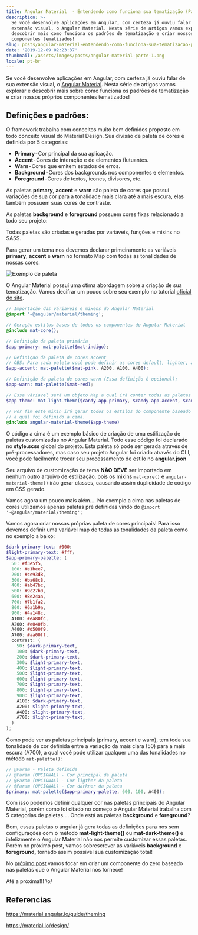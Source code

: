 ```yaml
---
title: Angular Material  - Entendendo como funciona sua tematização (Parte I)
description: >-
  Se você desenvolve aplicações em Angular, com certeza já ouviu falar de sua
  extensão visual, o Angular Material. Nesta série de artigos vamos explorar e
  descobrir mais como funciona os padrões de tematização e criar nossos próprios
  componentes tematizados!
slug: posts/angular-material-entendendo-como-funciona-sua-tematizacao-parte-I
date: '2019-12-09 02:23:37'
thumbnail: /assets/images/posts/angular-material-parte-1.png
locale: pt-br
---
```

Se você desenvolve aplicações em Angular, com certeza já ouviu falar de sua extensão visual, o [Angular Material](https://material.angular.io/). Nesta série de artigos vamos explorar e descobrir mais sobre como funciona os padrões de tematização e criar nossos próprios componentes tematizados!

## Definições e padrões:

O framework trabalha com conceitos muito bem definidos proposto em todo conceito visual do Material Design. Sua divisão de paleta de cores é definida  por 5 categorias:

* **Primary** - Cor principal da sua aplicação.
* **Accent** - Cores de interação e de elementos flutuantes.
* **Warn** - Cores que emitem estados de erros.
* **Background** - Cores dos backgrounds  nos componentes e elementos.
* **Foreground** - Cores de textos, ícones, divisores, etc.

As paletas **primary**, **accent** e **warn** são paleta de cores que possuí variações de sua cor para a tonalidade mais clara até a mais escura, elas também possuem suas cores de contraste.

As paletas **background** e **foreground** possuem cores fixas relacionado a todo seu projeto:

Todas paletas são criadas e geradas por variáveis, funções e mixins no SASS.

Para gerar um tema nos devemos declarar primeiramente as variáveis **primary**, **accent** e **warn** no formato Map com todas as tonalidades de nossas cores.

![Exemplo de paleta](/assets/images/posts/material-design-theme.png "Exemplo de paleta")

O Angular Material possuí uma ótima abordagem sobre a criação de sua tematização. Vamos decifrar um pouco sobre seu exemplo no tutorial [oficial do site](https://material.angular.io/guide/theming).

```scss
// Importação das váriaveis e mixens do Angular Material
@import '~@angular/material/theming';

// Geração estilos bases de todos os componentes do Angular Material
@include mat-core();

// Definição da paleta primária
$app-primary: mat-palette($mat-indigo);

// Definiçao da paleta de cores accent
// OBS: Para cada paleta você pode definir as cores default, lighter, and darker, como no exemplo a baixo
$app-accent: mat-palette($mat-pink, A200, A100, A400);

// Definição da paleta de cores warn (Essa definição é opcional);
$app-warn: mat-palette($mat-red);

// Essa váriavel será um objeto Map a qual irá conter todas as paletas de sua aplicação
$app-theme: mat-light-theme($candy-app-primary, $candy-app-accent, $candy-app-warn);

// Por fim este mixin irá gerar todos os estilos do componente baseado nas váriaveis de 
// a qual foi definido a cima.
@include angular-material-theme($app-theme)
```

O código a cima é um exemplo básico de criação de uma estilização de paletas customizadas no Angular Material. Todo esse código foi declarado no **style.scss** global do projeto. Esta paleta só pode ser gerada através de pré-processadores, mas caso seu projeto Angular foi criado através do CLI, você pode facilmente trocar seu processamento de estilo no **angular.json**

Seu arquivo de customização de tema **NÃO DEVE** ser importado em nenhum outro arquivo de estilização, pois os mixins `mat-core()` e `angular-material-theme()` irão gerar classes, causando assim duplicidade de código em CSS gerado.

Vamos agora um pouco mais além.... No exemplo a cima nas paletas de cores utilizamos apenas paletas pré definidas vindo do `@import '~@angular/material/theming';`

Vamos agora criar nossas próprias paleta de cores principais! Para isso devemos definir uma variável map de todas as tonalidades da paleta como no exemplo a baixo:

```scss
$dark-primary-text: #000;
$light-primary-text: #fff;
$app-primary-palette: (
  50: #f3e5f5,
  100: #e1bee7,
  200: #ce93d8,
  300: #ba68c8,
  400: #ab47bc,
  500: #9c27b0,
  600: #8e24aa,
  700: #7b1fa2,
  800: #6a1b9a,
  900: #4a148c,
  A100: #ea80fc,
  A200: #e040fb,
  A400: #d500f9,
  A700: #aa00ff,
  contrast: (
    50: $dark-primary-text,
    100: $dark-primary-text,
    200: $dark-primary-text,
    300: $light-primary-text,
    400: $light-primary-text,
    500: $light-primary-text,
    600: $light-primary-text,
    700: $light-primary-text,
    800: $light-primary-text,
    900: $light-primary-text,
    A100: $dark-primary-text,
    A200: $light-primary-text,
    A400: $light-primary-text,
    A700: $light-primary-text,
  )
);
```

Como pode ver as paletas principais (primary, accent e warn), tem toda sua tonalidade de cor definida entre a variação da mais clara (50) para a mais escura (A700), a qual você pode utilizar qualquer uma das tonalidades no método `mat-palette()`:

```scss
// @Param - Paleta definida
// @Param (OPCIONAL) - Cor principal da paleta
// @Param (OPCIONAL) - Cor ligther da paleta
// @Param (OPCIONAL) - Cor darkner da paleta
$primary: mat-palette($app-primary-palette, 600, 100, A400);
```

Com isso podemos definir qualquer cor nas paletas principais do Angular Material, porém como foi citado no começo o Angular Material trabalha com 5 categorias de paletas.... Onde está as paletas **background** e **foreground**?

Bom, essas paletas o angular já gera todas as definições para nos sem configurações com o método **mat-light-theme()** ou **mat-dark-theme()** e infelizmente o Angular Material não nos permite customizar essas paletas. Porém no próximo post, vamos sobrescrever as variáveis **background** e **foreground,** tornado assim possível sua customização total!

No [próximo post](https://dsg.net.br/posts/angular-material-entendendo-como-funciona-sua-tematizacao-parte-II/) vamos focar em criar um componente do zero baseado nas paletas que o Angular Material nos fornece!

Até a próxima!!! \o/

## Referencias

<https://material.angular.io/guide/theming>

<https://material.io/design/>
